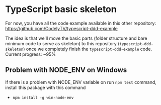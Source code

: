 # TypeScript basic skeleton

For now, you have all the code example available in this other repository: https://github.com/CodelyTV/typescript-ddd-example

The idea is that we'll move the basic parts (folder structure and bare minimum code to serve as skeleton) to this repository (`typescript-ddd-skeleton`) once we completely finish the `typescript-ddd-example` code. Current progress: ~95%

## Problem with NODE_ENV on Windows

If there is a problem with NODE_ENV variable on run `npm test` command, install this package with this command
- `npm install -g win-node-env`
